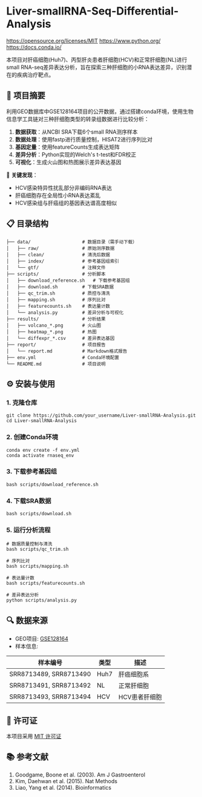 # Liver-smallRNA-Seq-Differential-Analysis

https://opensource.org/licenses/MIT
https://www.python.org/
https://docs.conda.io/

本项目对肝癌细胞(Huh7)、丙型肝炎患者肝细胞(HCV)和正常肝细胞(NL)进行small RNA-seq差异表达分析，旨在探索三种肝细胞的小RNA表达差异，识别潜在的疾病治疗靶点。

## 📝 项目摘要

利用GEO数据库中GSE128164项目的公开数据，通过搭建conda环境，使用生物信息学工具链对三种肝细胞类型的转录组数据进行比较分析：

1. ​**​数据获取​**​：从NCBI SRA下载6个small RNA测序样本
2. ​**​数据处理​**​：使用fastp进行质量控制，HISAT2进行序列比对
3. ​**​基因定量​**​：使用featureCounts生成表达矩阵
4. ​**​差异分析​**​：Python实现的Welch's t-test和FDR校正
5. ​**​可视化​**​：生成火山图和热图展示差异表达基因

🔑 ​**​关键发现​**​：

- HCV感染特异性扰乱部分非编码RNA表达
- 肝癌细胞存在全局性小RNA表达紊乱
- HCV感染组与肝癌组的基因表达谱高度相似

## 📋 目录结构

```
├── data/                   # 数据目录（需手动下载）
│   ├── raw/                # 原始测序数据
│   ├── clean/              # 清洗后数据
│   ├── index/              # 参考基因组索引
│   └── gtf/                # 注释文件
├── scripts/                # 分析脚本
│   ├── download_reference.sh   # 下载参考基因组
│   ├── download.sh         # 下载SRA数据
│   ├── qc_trim.sh          # 质控与清洗
│   ├── mapping.sh          # 序列比对
│   ├── featurecounts.sh    # 表达量计数
│   └── analysis.py         # 差异分析与可视化
├── results/                # 分析结果
│   ├── volcano_*.png       # 火山图
│   ├── heatmap_*.png       # 热图
│   └── diffexpr_*.csv      # 差异表达基因
├── report/                 # 项目报告
│   └── report.md           # Markdown格式报告
├── env.yml                 # Conda环境配置
└── README.md               # 项目说明
```

## ⚙️ 安装与使用

### 1. 克隆仓库

```
git clone https://github.com/your_username/Liver-smallRNA-Analysis.git
cd Liver-smallRNA-Analysis
```

### 2. 创建Conda环境

```
conda env create -f env.yml
conda activate rnaseq_env
```

### 3. 下载参考基因组

```
bash scripts/download_reference.sh
```

### 4. 下载SRA数据

```
bash scripts/download.sh
```

### 5. 运行分析流程

```
# 数据质量控制与清洗
bash scripts/qc_trim.sh

# 序列比对
bash scripts/mapping.sh

# 表达量计数
bash scripts/featurecounts.sh

# 差异表达分析
python scripts/analysis.py
```

## 🔍 数据来源

- GEO项目: [GSE128164](https://www.ncbi.nlm.nih.gov/geo/query/acc.cgi?acc=GSE128164)
- 样本信息:

|样本编号|类型|描述|
|---|---|---|
|SRR8713489, SRR8713490|Huh7|肝癌细胞系|
|SRR8713491, SRR8713492|NL|正常肝细胞|
|SRR8713493, SRR8713494|HCV|HCV患者肝细胞|

## 📜 许可证

本项目采用 [MIT 许可证](https://yuanbao.tencent.com/chat/naQivTmsDa/LICENSE)

## 📚 参考文献

1. Goodgame, Boone et al. (2003). Am J Gastroenterol
2. Kim, Daehwan et al. (2015). Nat Methods
3. Liao, Yang et al. (2014). Bioinformatics